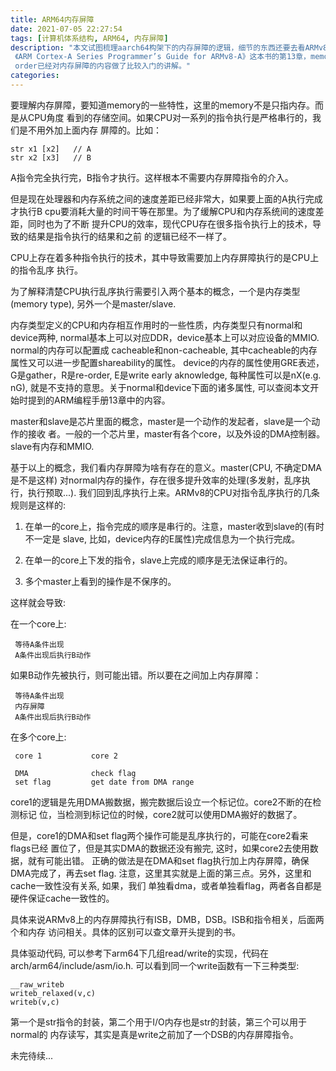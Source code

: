 ```yaml
---
title: ARM64内存屏障
date: 2021-07-05 22:27:54
tags: [计算机体系结构, ARM64, 内存屏障]
description: "本文试图梳理aarch64构架下的内存屏障的逻辑，细节的东西还要去看ARMv8的手册。其实，
 《ARM Cortex-A Series Programmer’s Guide for ARMv8-A》这本书的第13章，memory
 order已经对内存屏障的内容做了比较入门的讲解。"
categories:
---
```


 要理解内存屏障，要知道memory的一些特性，这里的memory不是只指内存。而是从CPU角度
 看到的存储空间。如果CPU对一系列的指令执行是严格串行的，我们是不用外加上面内存
 屏障的。比如：

 	str x1 [x2]   // A
	str x2 [x3]   // B

 A指令完全执行完，B指令才执行。这样根本不需要内存屏障指令的介入。

 但是现在处理器和内存系统之间的速度差距已经非常大，如果要上面的A执行完成才执行B
 cpu要消耗大量的时间干等在那里。为了缓解CPU和内存系统间的速度差距，同时也为了不断
 提升CPU的效率，现代CPU存在很多指令执行上的技术，导致的结果是指令执行的结果和之前
 的逻辑已经不一样了。

 CPU上存在着多种指令执行的技术，其中导致需要加上内存屏障执行的是CPU上的指令乱序
 执行。

 为了解释清楚CPU执行乱序执行需要引入两个基本的概念，一个是内存类型(memory type),
 另外一个是master/slave.
 
 内存类型定义的CPU和内存相互作用时的一些性质，内存类型只有normal和device两种,
 normal基本上可以对应DDR，device基本上可以对应设备的MMIO. normal的内存可以配置成
 cacheable和non-cacheable, 其中cacheable的内存属性又可以进一步配置shareability的属性。
 device的内存的属性使用GRE表述，G是gather，R是re-order, E是write early aknowledge,
 每种属性可以是nX(e.g. nG), 就是不支持的意思。关于normal和device下面的诸多属性,
 可以查阅本文开始时提到的ARM编程手册13章中的内容。

 master和slave是芯片里面的概念，master是一个动作的发起者，slave是一个动作的接收
 者。一般的一个芯片里，master有各个core，以及外设的DMA控制器。slave有内存和MMIO.

 基于以上的概念，我们看内存屏障为啥有存在的意义。master(CPU, 不确定DMA是不是这样)
 对normal内存的操作，存在很多提升效率的处理(多发射，乱序执行，执行预取...).
 我们回到乱序执行上来。ARMv8的CPU对指令乱序执行的几条规则是这样的:

 1. 在单一的core上，指令完成的顺序是串行的。注意，master收到slave的(有时不一定是
    slave, 比如，device内存的E属性)完成信息为一个执行完成。

 2. 在单一的core上下发的指令，slave上完成的顺序是无法保证串行的。

 3. 多个master上看到的操作是不保序的。

 这样就会导致:

 在一个core上:

     等待A条件出现
     A条件出现后执行B动作

  如果B动作先被执行，则可能出错。所以要在之间加上内存屏障：

     等待A条件出现
     内存屏障
     A条件出现后执行B动作

  在多个core上:
  
     core 1           core 2

     DMA              check flag
     set flag         get date from DMA range
      
  core1的逻辑是先用DMA搬数据，搬完数据后设立一个标记位。core2不断的在检测标记
  位，当检测到标记位的时候，core2就可以使用DMA搬好的数据了。

  但是，core1的DMA和set flag两个操作可能是乱序执行的，可能在core2看来flags已经
  置位了，但是其实DMA的数据还没有搬完, 这时，如果core2去使用数据，就有可能出错。
  正确的做法是在DMA和set flag执行加上内存屏障，确保DMA完成了，再去set flag.
  注意，这里其实就是上面的第三点。另外，这里和cache一致性没有关系, 如果，我们
  单独看dma，或者单独看flag，两者各自都是硬件保证cache一致性的。

  具体来说ARMv8上的内存屏障执行有ISB，DMB，DSB。ISB和指令相关，后面两个和内存
  访问相关。具体的区别可以查文章开头提到的书。

  具体驱动代码, 可以参考下arm64下几组read/write的实现，代码在arch/arm64/include/asm/io.h.
  可以看到同一个write函数有一下三种类型:

	__raw_writeb
	writeb_relaxed(v,c)
	writeb(v,c)	

  第一个是str指令的封装，第二个用于I/O内存也是str的封装，第三个可以用于normal的
  内存读写，其实是真是write之前加了一个DSB的内存屏障指令。

  未完待续...
